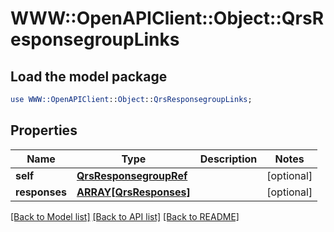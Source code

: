 # WWW::OpenAPIClient::Object::QrsResponsegroupLinks

## Load the model package
```perl
use WWW::OpenAPIClient::Object::QrsResponsegroupLinks;
```

## Properties
Name | Type | Description | Notes
------------ | ------------- | ------------- | -------------
**self** | [**QrsResponsegroupRef**](QrsResponsegroupRef.md) |  | [optional] 
**responses** | [**ARRAY[QrsResponses]**](QrsResponses.md) |  | [optional] 

[[Back to Model list]](../README.md#documentation-for-models) [[Back to API list]](../README.md#documentation-for-api-endpoints) [[Back to README]](../README.md)


